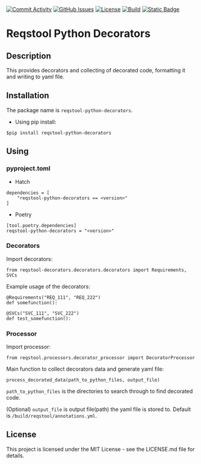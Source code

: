 
[![Commit Activity](https://img.shields.io/github/commit-activity/m/Luftfartsverket/reqstool-python-decorators?label=commits&style=for-the-badge)](https://github.com/Luftfartsverket/reqstool-python-decorators/pulse)
[![GitHub Issues](https://img.shields.io/github/issues/Luftfartsverket/reqstool-python-decorators?style=for-the-badge&logo=github)](https://github.com/Luftfartsverket/reqstool-python-decorators/issues)
[![License](https://img.shields.io/github/license/Luftfartsverket/reqstool-python-decorators?style=for-the-badge&logo=opensourceinitiative)](https://opensource.org/license/mit/)
[![Build](https://img.shields.io/github/actions/workflow/status/Luftfartsverket/reqstool-python-decorators/build.yml?style=for-the-badge&logo=github)](https://github.com/Luftfartsverket/reqstool-python-decorators/actions/workflows/build.yml)
[![Static Badge](https://img.shields.io/badge/Documentation-blue?style=for-the-badge&link=docs)](https://luftfartsverket.github.io/reqstool-python-decorators/reqstool-python-decorators/0.0.1/index.html)

# Reqstool Python Decorators

## Description

This provides decorators and collecting of decorated code, formatting it and writing to yaml file.

## Installation

The package name is `reqstool-python-decorators`.

* Using pip install:

```
$pip install reqstool-python-decorators 
```

## Using

### pyproject.toml

* Hatch

```
dependencies = [
    "reqstool-python-decorators == <version>"
]
```

* Poetry

```
[tool.poetry.dependencies]
reqstool-python-decorators = "<version>"
```

### Decorators

Import decorators:

```
from reqstool-decorators.decorators.decorators import Requirements, SVCs
```

Example usage of the decorators:

```
@Requirements("REQ_111", "REQ_222")
def somefunction():
```

```
@SVCs("SVC_111", "SVC_222")
def test_somefunction():
```

### Processor

Import processor:

```
from reqstool.processors.decorator_processor import DecoratorProcessor
```

Main function to collect decorators data and generate yaml file:

```
process_decorated_data(path_to_python_files, output_file)
```

`path_to_python_files` is the directories to search through to find decorated code.

(Optional) `output_file` is output file(path) the yaml file is stored to. Default is `/build/reqstool/annotations.yml`.


## License

This project is licensed under the MIT License - see the LICENSE.md file for details.
